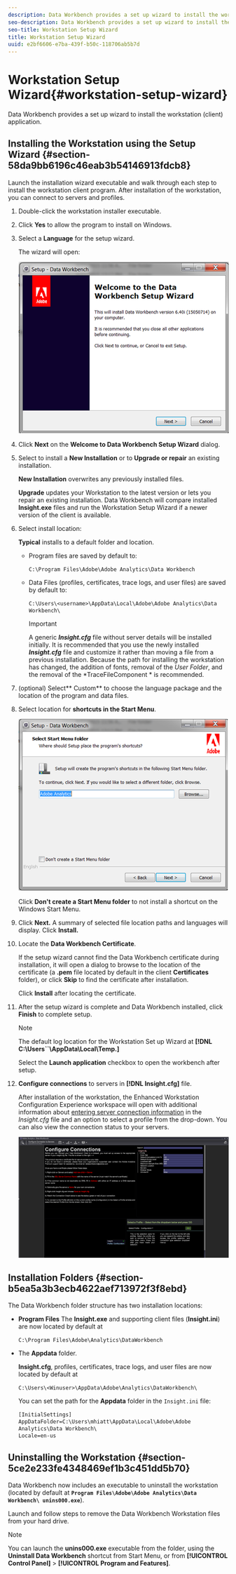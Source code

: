 ```yaml
---
description: Data Workbench provides a set up wizard to install the workstation (client) application.
seo-description: Data Workbench provides a set up wizard to install the workstation (client) application.
seo-title: Workstation Setup Wizard
title: Workstation Setup Wizard
uuid: e2bf6606-e7ba-439f-b50c-118706ab5b7d
---
```


# Workstation Setup Wizard{#workstation-setup-wizard}

Data Workbench provides a set up wizard to install the workstation (client) application.

## Installing the Workstation using the Setup Wizard {#section-58da9bb6196c46eab3b54146913fdcb8}

Launch the installation wizard executable and walk through each step to install the workstation client program. After installation of the workstation, you can connect to servers and profiles.

1. Double-click the workstation installer executable. 
1. Click **Yes** to allow the program to install on Windows. 
1. Select a **Language** for the setup wizard.

   The wizard will open:

   ![](assets/6_4_workstation_wizard.png)

1. Click **Next** on the **Welcome to Data Workbench Setup Wizard** dialog. 

1. Select to install a **New Installation** or to **Upgrade or repair** an existing installation.

   **New Installation** overwrites any previously installed files.

   **Upgrade** updates your Workstation to the latest version or lets you repair an existing installation. Data Workbench will compare installed **Insight.exe** files and run the Workstation Setup Wizard if a newer version of the client is available. 

1. Select install location:

   **Typical** installs to a default folder and location.

    * Program files are saved by default to:     
    
      ```    
      C:\Program Files\Adobe\Adobe Analytics\Data Workbench
      ```    
    
    * Data Files (profiles, certificates, trace logs, and user files) are saved by default to:     
    
      ```    
      C:\Users\<username>\AppData\Local\Adobe\Adobe Analytics\Data Workbench\
      ```

      >[!IMPORTANT]
      >
      >A generic ***Insight.cfg*** file without server details will be installed initially. It is recommended that you use the newly installed ***Insight.cfg*** file and customize it rather than moving a file from a previous installation. Because the path for installing the workstation has changed, the addition of fonts, removal of the *User Folder*, and the removal of the *TraceFileComponent * is recommended.

1. (optional) Select** Custom** to choose the language package and the location of the program and data files. 
1. Select location for **shortcuts in the Start Menu**.

   ![](assets/6_4_workstation_wizard_folder.png)

   Click **Don't create a Start Menu folder** to not install a shortcut on the Windows Start Menu. 

1. Click **Next.** A summary of selected file location paths and languages will display. Click **Install.** 

1. Locate the **Data Workbench Certificate**.

   If the setup wizard cannot find the Data Workbench certificate during installation, it will open a dialog to browse to the location of the certificate (a **.pem** file located by default in the client **Certificates** folder), or click **Skip** to find the certificate after installation.

   Click **Install** after locating the certificate. 

1. After the setup wizard is complete and Data Workbench installed, click **Finish** to complete setup. 

   >[!NOTE]
   >
   >The default log location for the Workstation Set up Wizard at **[!DNL C:\Users\`<userName>`\AppData\Local\Temp.]**

   Select the **Launch application** checkbox to open the workbench after setup. 

1. **Configure connections** to servers in **[!DNL Insight.cfg]** file.

   After installation of the workstation, the Enhanced Workstation Configuration Experience workspace will open with additional information about [entering server connection information](/help/home/c-get-started/c-insght-config-param.md) in the *Insight.cfg* file and an option to select a profile from the drop-down. You can also view the connection status to your servers.

   ![](assets/6_4_workstation_install_conf_conn.png)

## Installation Folders {#section-b5ea5a3b3ecb4622aef713972f3f8ebd}

The Data Workbench folder structure has two installation locations:

* **Program Files** The **Insight.exe** and supporting client files (**Insight.ini**) are now located by default at

  ```
  C:\Program Files\Adobe\Analytics\DataWorkbench
  ```

* The **Appdata** folder.

  **Insight.cfg**, profiles, certificates, trace logs, and user files are now located by default at 

  ```
  C:\Users\<Winuser>\AppData\Adobe\Analytics\DataWorkbench\ 
  ```

  You can set the path for the **Appdata** folder in the `Insight.ini` file:

  ```
  [InitialSettings] 
  AppDataFolder=C:\Users\mhiatt\AppData\Local\Adobe\Adobe Analytics\Data Workbench\ 
  Locale=en-us
  ```

## Uninstalling the Workstation {#section-5ce2e233fe4348469ef1b3c451dd5b70}

Data Workbench now includes an executable to uninstall the workstation (located by default at **`Program Files\Adobe\Adobe Analytics\Data Workbench\ unins000.exe`**).

Launch and follow steps to remove the Data Workbench Workstation files from your hard drive.

>[!NOTE]
>
>You can launch the **unins000.exe** executable from the folder, using the **Uninstall Data Workbench** shortcut from Start Menu, or from **[!UICONTROL Control Panel]** > **[!UICONTROL Program and Features]**.
